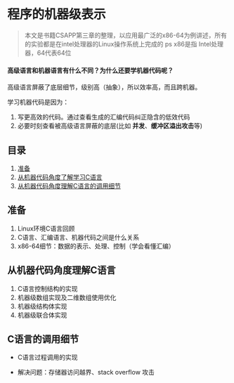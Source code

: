 # 程序的机器级表示

> 本文是书籍CSAPP第三章的整理，以应用最广泛的x86-64为例讲述，所有的实验都是在intel处理器的Linux操作系统上完成的
> ps x86是指 Intel处理器，64代表64位

#### 高级语言和机器语言有什么不同？为什么还要学机器代码呢？

高级语言屏蔽了底层细节，级别高（抽象），所以效率高，而且跨机器。

学习机器代码是因为：

1. 写更高效的代码。通过查看生成的汇编代码纠正隐含的低效代码
2. 必要时刻查看被高级语言屏蔽的底层(比如 **并发**、**缓冲区溢出攻击**等)

## 目录

1. [准备](<https://github.com/imshenzhuo/CSAPP/blob/master/Chapter3-%E7%A8%8B%E5%BA%8F%E7%9A%84%E6%9C%BA%E5%99%A8%E7%BA%A7%E8%A1%A8%E7%A4%BA/Part1.md>)
2. [从机器代码角度了解学习C语言](<https://github.com/imshenzhuo/CSAPP/blob/master/Chapter3-%E7%A8%8B%E5%BA%8F%E7%9A%84%E6%9C%BA%E5%99%A8%E7%BA%A7%E8%A1%A8%E7%A4%BA/Part2.md>)
3. [从机器代码角度理解C语言的调用细节](<https://github.com/imshenzhuo/CSAPP/blob/master/Chapter3-%E7%A8%8B%E5%BA%8F%E7%9A%84%E6%9C%BA%E5%99%A8%E7%BA%A7%E8%A1%A8%E7%A4%BA/Part3.md>)

## 准备

1. Linux环境C语言回顾
2. C语言、汇编语言、机器代码之间是什么关系
3. x86-64细节：数据的表示、处理、控制（学会看懂汇编）

## 从机器代码角度理解C语言

1. C语言控制结构的实现
2. 机器级数组实现及二维数组使用优化
3. 机器级结构体实现
4. 机器级联合体实现

## C语言的调用细节

- C语言过程调用的实现

- 解决问题：存储器访问越界、stack overflow 攻击


